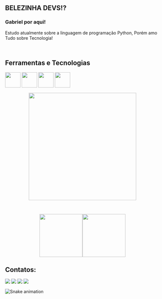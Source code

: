 
## BELEZINHA DEVS!?
### Gabriel por aqui!



Estudo atualmente sobre a linguagem de programação Python, Porém amo Tudo sobre Tecnologia!


</br>


## Ferramentas e Tecnologias
<img src="https://cdn.jsdelivr.net/gh/devicons/devicon/icons/python/python-original-wordmark.svg" width="50" height="50" /> <img src="https://cdn.jsdelivr.net/gh/devicons/devicon/icons/pycharm/pycharm-original.svg" width="50" height="50" /> <img src="https://cdn.jsdelivr.net/gh/devicons/devicon/icons/r/r-original.svg" width="50" height="50" /> <img src="https://cdn.jsdelivr.net/gh/devicons/devicon/icons/cplusplus/cplusplus-original.svg" width="50" height="50" />


<p align="center">
  <img src="https://tenor.com/pt-BR/view/scaler-create-impact-stdio-coding-reaction-gif-25012206" width="350">
</p>


</br>

<p align="center">
<a href="https://github.com/rozendox">
<img height="140em" src="https://github-readme-stats.vercel.app/api?username=rozendox&show_icons=true&theme=dracula&include_all_commits=true&count_private=true"/><img height="140em" src="https://github-readme-stats.vercel.app/api/top-langs/?username=rozendox&layout=compact&langs_count=7&theme=dracula"/> 
</a>
</p>

 
 
 ## Contatos:

<div>
<a href="https://instagram.com/rozendox_" target="_blank"><img src="https://img.shields.io/badge/-Instagram-%23E4405F?style=for-the-badge&logo=instagram&logoColor=white" target="_blank"></a>
<a href="https://www.twitch.tv/rozeendox" target="_blank"><img src="https://img.shields.io/badge/Twitch-9146FF?style=for-the-badge&logo=twitch&logoColor=white" target="_blank"></a>
<a href = "mailto:roxy.py@protonmail.com"><img src="https://img.shields.io/badge/Gmail-D14836?style=for-the-badge&logo=gmail&logoColor=white" target="_blank"></a>
<a href="https://www.linkedin.com/in/cgrox/" target="_blank"><img src="https://img.shields.io/badge/-LinkedIn-%230077B5?style=for-the-badge&logo=linkedin&logoColor=white" target="_blank"></a>   
</div>
 
![Snake animation](https://github.com/rozendox/rozendox/blob/output/github-contribution-grid-snake.svg)
